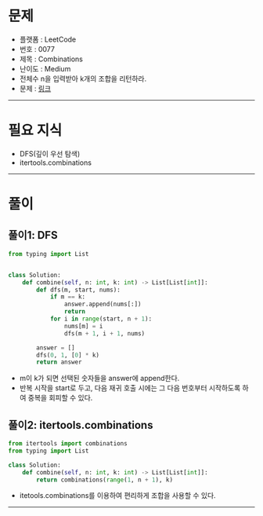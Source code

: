 # 문제
- 플랫폼 : LeetCode
- 번호 : 0077
- 제목 : Combinations
- 난이도 : Medium
- 전체수 n을 입력받아 k개의 조합을 리턴하라.
- 문제 : <a href="https://leetcode.com/problems/combinations" target="_blank">링크</a>

---

# 필요 지식
- DFS(깊이 우선 탐색)
- itertools.combinations

---

# 풀이
## 풀이1: DFS
```python
from typing import List


class Solution:
    def combine(self, n: int, k: int) -> List[List[int]]:
        def dfs(m, start, nums):
            if m == k:
                answer.append(nums[:])
                return
            for i in range(start, n + 1):
                nums[m] = i
                dfs(m + 1, i + 1, nums)

        answer = []
        dfs(0, 1, [0] * k)
        return answer
```
- m이 k가 되면 선택된 숫자들을 answer에 append한다.
- 반복 시작을 start로 두고, 다음 재귀 호출 시에는 그 다음 번호부터 시작하도록 하여 중복을 회피할 수 있다.

## 풀이2: itertools.combinations
```python
from itertools import combinations
from typing import List

class Solution:
    def combine(self, n: int, k: int) -> List[List[int]]:
        return combinations(range(1, n + 1), k)
```
- itetools.combinations를 이용하여 편리하게 조합을 사용할 수 있다.

---
